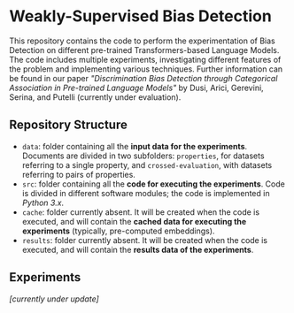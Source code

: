 # Weakly-Supervised Bias Detection
This repository contains the code to perform the experimentation of Bias Detection on different pre-trained Transformers-based Language Models. The code includes multiple experiments, investigating different features of the problem and implementing various techniques. Further information can be found in our paper *"Discrimination Bias Detection through Categorical Association in Pre-trained Language Models"* by Dusi, Arici, Gerevini, Serina, and Putelli (currently under evaluation).

## Repository Structure
- `data`: folder containing all the **input data for the experiments**. Documents are divided in two subfolders: `properties`, for datasets referring to a single property, and `crossed-evaluation`, with datasets referring to pairs of properties.
- `src`: folder containing all the **code for executing the experiments**. Code is divided in different software modules; the code is implemented in *Python 3.x*.
- `cache`: folder currently absent. It will be created when the code is executed, and will contain the **cached data for executing the experiments** (typically, pre-computed embeddings).
- `results`: folder currently absent. It will be created when the code is executed, and will contain the **results data of the experiments**.

## Experiments 
*[currently under update]*

